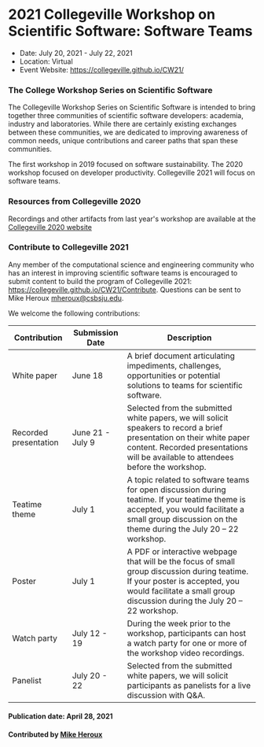 # 2021 Collegeville Workshop on Scientific Software: Software Teams
- Date: July 20, 2021 - July 22, 2021
- Location: Virtual
- Event Website: https://collegeville.github.io/CW21/

### The College Workshop Series on Scientific Software

The Collegeville Workshop Series on Scientific Software is intended to bring together three communities of scientific software developers: academia, industry and laboratories.  While there are certainly existing exchanges between these communities, we are dedicated to improving awareness of common needs, unique contributions and career paths that span these communities.

The first workshop in 2019 focused on software sustainability.  The 2020 workshop focused on developer productivity.  Collegeville 2021 will focus on software teams.

### Resources from Collegeville 2020

Recordings and other artifacts from last year's workshop are available at the [Collegeville 2020 website](https://collegeville.github.io/CW20/WorkshopResources/Recordings/RecordingList.html)

### Contribute to Collegeville 2021

Any member of the computational science and engineering community who has an interest in improving scientific software teams is encouraged to submit content to build the program of Collegeville 2021: https://collegeville.github.io/CW21/Contribute.  Questions can be sent to Mike Heroux <mheroux@csbsju.edu>.

We welcome the following contributions:

| Contribution| Submission Date | Description                                |
|-------------|-----------------|--------------------------------------------|
| White paper | June 18 | A brief document articulating impediments, challenges, opportunities or potential solutions to teams for scientific software. |
| Recorded presentation | June 21 - July 9 | Selected from the submitted white papers, we will solicit speakers to record a brief presentation on their white paper content.  Recorded presentations will be available to attendees before the workshop. |
| Teatime theme | July 1 |A topic related to software teams for open discussion during teatime. If your teatime theme is accepted, you would facilitate a small group discussion on the theme during the July 20 – 22 workshop. |
| Poster      |July 1  |A PDF or interactive webpage that will be the focus of small group discussion during teatime. If your poster is accepted, you would facilitate a small group discussion during the July 20 – 22 workshop.   |
| Watch party | July 12 - 19 | During the week prior to the workshop, participants can host a watch party for one or more of the workshop video recordings. |
| Panelist |  July 20 - 22 | Selected from the submitted white papers, we will solicit participants as panelists for a live discussion with Q&A.  |


#### Publication date: April 28, 2021
#### Contributed by [Mike Heroux](https://github.com/maherou "Mike Heroux GitHub Profile")

<!---
Publish: yes
Categories: development, collaboration
Topics: software engineering, conferences and workshops
Tags: conference
Level: 2
Prerequisites: default
Aggregate: none
--->
